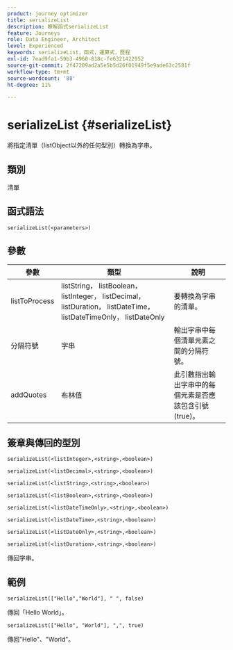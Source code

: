 ```yaml
---
product: journey optimizer
title: serializeList
description: 瞭解函式serializeList
feature: Journeys
role: Data Engineer, Architect
level: Experienced
keywords: serializeList，函式，運算式，歷程
exl-id: 7ead9fa1-59b3-4960-818c-fe6321422952
source-git-commit: 2f47209ad2a5e5b5d26f01949f5e9ade63c2581f
workflow-type: tm+mt
source-wordcount: '88'
ht-degree: 11%

---
```


# serializeList {#serializeList}

將指定清單（listObject以外的任何型別）轉換為字串。

## 類別

清單

## 函式語法

`serializeList(<parameters>)`

## 參數

| 參數 | 類型 | 說明 |
|-----------|------------------|------------------|
| listToProcess | listString， listBoolean， listInteger， listDecimal， listDuration， listDateTime， listDateTimeOnly， listDateOnly | 要轉換為字串的清單。 |
| 分隔符號 | 字串 | 輸出字串中每個清單元素之間的分隔符號。 |
| addQuotes | 布林值 | 此引數指出輸出字串中的每個元素是否應該包含引號(true)。 |

## 簽章與傳回的型別

`serializeList(<listInteger>,<string>,<boolean>)`

`serializeList(<listDecimal>,<string>,<boolean>)`

`serializeList(<listString>,<string>,<boolean>)`

`serializeList(<listBoolean>,<string>,<boolean>)`

`serializeList(<listDateTimeOnly>,<string>,<boolean>)`

`serializeList(<listDateTime>,<string>,<boolean>)`

`serializeList(<listDateOnly>,<string>,<boolean>)`

`serializeList(<listDuration>,<string>,<boolean>)`

傳回字串。

## 範例

`serializeList(["Hello","World"], " ", false)`

傳回「Hello World」。

`serializeList(["Hello", "World"], ",", true)`

傳回&quot;Hello&quot;、&quot;World&quot;。
